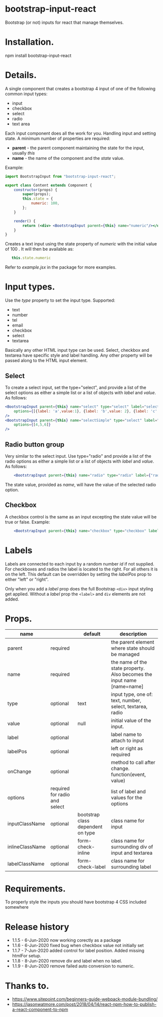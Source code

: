 # bootstrap-input-react

Bootstrap (or not) inputs for react that manage themselves.

Installation.
=============

npm install bootstrap-input-react

Details.
========

A single component that creates a bootstrap 4 input of one of the 
following common input types:

* input 
* checkbox
* select
* radio
* text area

Each input component does all the work for you.  Handling input and setting
state.  A minimum number of properties are required:

* **parent** - the parent component maintaining the state for the input, usually *this*
* **name** - the name of the component and the *state* value.

Example:

```jsx
import BootstrapInput from "bootstrap-input-react";

export class Content extends Component {
    constructor(props) {
        super(props);
        this.state = {
            numeric: 100,
        };
    }

    render() {
        return (<div> <BootstrapInput parent={this} name="numeric"/></div>)
    }
}
```

Creates a text input using the state property of _numeric_ with the initial value of 
100 .  It will then be available as:
 
```javascript
   this.state.numeric
```

Refer to *example.jsx* in the package for more examples.

Input types.
============

Use the _type_ property to set the input type.  Supported:

* text
* number
* tel
* email
* checkbox
* select
* textarea

Basically any other HTML input type can be used.  Select, checkbox and textarea have
specific style and label handling.  Any other property will be passed along to the 
HTML input element.

Select
------

To create a select input, set the type="select", and provide a list of the select options as either a 
simple list or a list of objects with _label_ and _value_. As follows:

```jsx
<BootstrapInput parent={this} name="select" type="select" label="select" 
    options={[{label: 'a',value:1}, {label: 'b',value: 2}, {label: 'c',value: 3}]}
/>
<BootstrapInput parent={this} name="selectSimple" type="select" label="select simple" 
    options={[4,5,6]}
/>
```

Radio button group
------------------

Very similar to the select input.  Use type="radio" and provide a list of the radio options as either a 
simple list or a list of objects with _label_ and _value_. As follows:

```jsx
    <BootstrapInput parent={this} name="radio" type="radio" label={"radio"} options={[{label: 'a',value:1}, {label: 'b',value: 2}, {label: 'c',value: 3}]}/>
```

The state value, provided as _name_, will have the value of the selected radio option.

Checkbox
--------

A checkbox control is the same as an input excepting the state value will be true or false.  Example:

```jsx
    <BootstrapInput parent={this} name="checkbox" type="checkbox" label="Checkbox"/>

```

Labels
======

Labels are connected to each input by a random number *id* if not supplied.  For checkboxes and radios the
label is located to the right.  For all others it is on the left.  This default can be overridden by
setting the *labelPos* prop to either "left" or "right".

Only when you add a *label* prop does the full Bootstrap `<div>` input styling get applied.  Without a *label*
prop the `<label>` and `div` elements are not added.

Props.
======

|name|   |default|description|
|----|---|-------|----|
|parent|required| |the parent element where state should be managed|
|name|required| |the name of the state property. Also becomes the input name [name=name]|
|type|optional|text|input type, one of: text, number, select, textarea, radio|
|value|optional|null|initial value of the input.|
|label|optional| |label name to attach to input|
|labelPos|optional| |left or right as required|
|onChange|optional| |method to call after change.  function(event, value)|
|options|required for radio and select| |list of label and values for the options|
|inputClassName|optional| bootstrap class dependent on type| class name for input|
|inlineClassName|optional|form-check-inline| class name for surrounding div of input and textarea |
|labelClassName|optional|form-check-label| class name for surrounding label|

Requirements.
=============

To properly style the inputs you should have bootstrap 4 CSS included somewhere

Release history
===============

* 1.1.5 -  6-Jun-2020 now working corectly as a package
* 1.1.6 -  6-Jun-2020 fixed bug when checkbox value not initially set
* 1.1.7 -  7-Jun-2020 added control for label position. Added missing htmlFor setup.
* 1.1.8 -  8-Jun-2020 remove div and label when no label.
* 1.1.9 -  8-Jun-2020 remove failed auto conversion to numeric.

Thanks to.
==========

* https://www.sitepoint.com/beginners-guide-webpack-module-bundling/
* https://jasonwatmore.com/post/2018/04/14/react-npm-how-to-publish-a-react-component-to-npm
